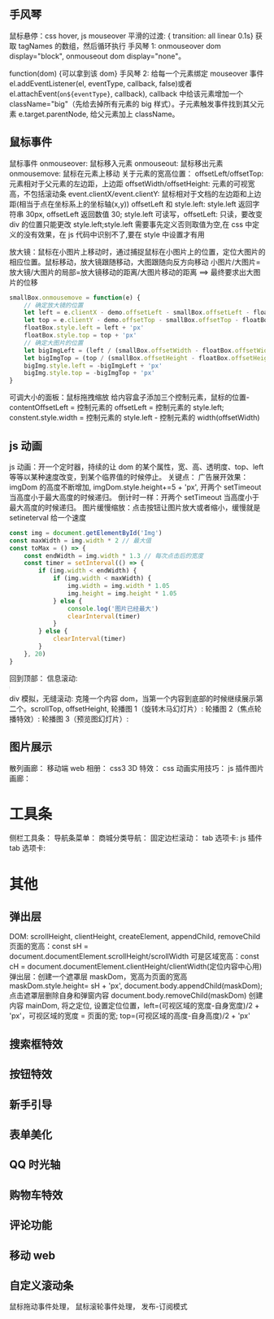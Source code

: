 ## 手风琴

鼠标悬停：css hover, js mouseover
平滑的过渡: { transition: all linear 0.1s}
获取 tagNames 的数组，然后循环执行
手风琴 1: onmouseover dom display="block", onmouseout dom display="none"。 <div onmouseover="fn(this)"></div> function(dom) {可以拿到该 dom}
手风琴 2: 给每一个元素绑定 mouseover 事件 el.addEventListener(el, eventType, callback, false)或者 el.attachEvent(`on${eventType}`, callback), callback 中给该元素增加一个 className="big"（先给去掉所有元素的 big 样式）。子元素触发事件找到其父元素 e.target.parentNode, 给父元素加上 className。

## 鼠标事件

鼠标事件
onmouseover: 鼠标移入元素
onmouseout: 鼠标移出元素
onmousemove: 鼠标在元素上移动
关于元素的宽高位置：
offsetLeft/offsetTop: 元素相对于父元素的左边距，上边距
offsetWidth/offsetHeight: 元素的可视宽高，不包括滚动条
event.clientX/event.clientY: 鼠标相对于文档的左边距和上边距(相当于点在坐标系上的坐标轴(x,y))
offsetLeft 和 style.left: style.left 返回字符串 30px, offsetLeft 返回数值 30; style.left 可读写，offsetLeft: 只读，要改变 div 的位置只能更改 style.left;style.left 需要事先定义否则取值为空,在 css 中定义的没有效果，在 js 代码中识别不了,要在 style 中设置才有用

放大镜：鼠标在小图片上移动时，通过捕捉鼠标在小图片上的位置，定位大图片的相应位置。鼠标移动，放大镜跟随移动，大图跟随向反方向移动
小图片/大图片=放大镜/大图片的局部=放大镜移动的距离/大图片移动的距离 ==> 最终要求出大图片的位移

```js
smallBox.onmousemove = function(e) {
	// 确定放大镜的位置
	let left = e.clientX - demo.offsetLeft - smallBox.offsetLeft - floatBox.offsetWidth / 2
	let top = e.clientY - demo.offsetTop - smallBox.offsetTop - floatBox.offsetHeight / 2
	floatBox.style.left = left + 'px'
	floatBox.style.top = top + 'px'
	// 确定大图片的位置
	let bigImgLeft = (left / (smallBox.offsetWidth - floatBox.offsetWidth)) * (bigImg.offsetWidth - bigBox.offsetWidth)
	let bigImgTop = (top / (smallBox.offsetHeight - floatBox.offsetHeight)) * (bigImg.offsetHeight - bigBox.offsetHeight)
	bigImg.style.left = -bigImgLeft + 'px'
	bigImg.style.top = -bigImgTop + 'px'
}
```

可调大小的面板：鼠标拖拽缩放
给内容盒子添加三个控制元素，鼠标的位置-contentOffsetLeft = 控制元素的 offsetLeft = 控制元素的 style.left; constent.style.width = 控制元素的 style.left - 控制元素的 width(offsetWidth)

## js 动画

js 动画：开一个定时器，持续的让 dom 的某个属性，宽、高、透明度、top、left 等等以某种速度改变，到某个临界值的时候停止。
关键点：
广告展开效果：imgDom 的高度不断增加, imgDom.style.height+=5 + 'px', 开两个 setTimeout 当高度小于最大高度的时候递归。
倒计时一样：开两个 setTimeout 当高度小于最大高度的时候递归。
图片缓慢缩放：点击按钮让图片放大或者缩小，缓慢就是 setineterval 给一个速度

```js
const img = document.getElementById('Img')
const maxWidth = img.width * 2 // 最大值
const toMax = () => {
	const endWidth = img.width * 1.3 // 每次点击后的宽度
	const timer = setInterval(() => {
		if (img.width < endWidth) {
			if (img.width < maxWidth) {
				img.width = img.width * 1.05
				img.height = img.height * 1.05
			} else {
				console.log('图片已经最大')
				clearInterval(timer)
			}
		} else {
			clearInterval(timer)
		}
	}, 20)
}
```

回到顶部：
信息滚动: <marquee direction="right" scrolldelay="500" behavitor="alternate" loop="3" onmouseover="this.stop()" onmouseout="this.start()">默认向左滚动</marquee>
div 模拟，无缝滚动: 克隆一个内容 dom，当第一个内容到底部的时候继续展示第二个。scrollTop, offsetHeight,
轮播图 1（旋转木马幻灯片）:
轮播图 2（焦点轮播特效）:
轮播图 3（预览图幻灯片）:

## 图片展示

散列画廊：
移动端 web 相册：
css3 3D 特效：
css 动画实用技巧：
js 插件图片画廊：

# 工具条

侧栏工具条：
导航条菜单：
商城分类导航：
固定边栏滚动：
tab 选项卡:
js 插件 tab 选项卡:

# 其他

## 弹出层

DOM: scrollHeight, clientHeight, createElement, appendChild, removeChild
页面的宽高：const sH = document.documentElement.scrollHeight/scrollWidth
可是区域宽高：const cH = document.documentElement.clientHeight/clientWidth(定位内容中心用)
弹出层：创建一个遮罩层 maskDom，宽高为页面的宽高 maskDom.style.height= sH + 'px', document.body.appendChild(maskDom); 点击遮罩层删除自身和弹窗内容 document.body.removeChild(maskDom)
创建内容 mainDom, 将之定位, 设置定位位置，left=(可视区域的宽度-自身宽度)/2 + 'px'，可视区域的宽度 = 页面的宽; top=(可视区域的高度-自身高度)/2 + 'px'

## 搜索框特效

## 按钮特效

## 新手引导

## 表单美化

## QQ 时光轴

## 购物车特效

## 评论功能

## 移动 web

## 自定义滚动条

鼠标拖动事件处理，
鼠标滚轮事件处理，
发布-订阅模式

